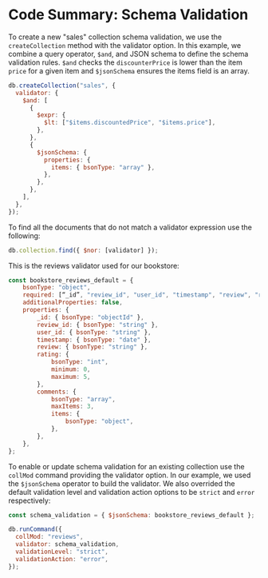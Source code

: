 # Code Summary: Schema Validation

To create a new "sales" collection schema validation, we use the `createCollection` method with the validator option. In this example, we combine a query operator, `$and`, and JSON schema to define the schema validation rules. `$and` checks the `discounterPrice` is lower than the item `price` for a given item and `$jsonSchema` ensures the items field is an array.

```js
db.createCollection("sales", {
  validator: {
    $and: [
      {
        $expr: {
          $lt: ["$items.discountedPrice", "$items.price"],
        },
      },
      {
        $jsonSchema: {
          properties: {
            items: { bsonType: "array" },
          },
        },
      },
    ],
  },
});
```

To find all the documents that do not match a validator expression use the following:

```js
db.collection.find({ $nor: [validator] });
```

This is the reviews validator used for our bookstore:

```js
const bookstore_reviews_default = {
    bsonType: "object",
    required: [“_id”, "review_id", "user_id", "timestamp", "review", "rating"],
    additionalProperties: false,
    properties: {
        _id: { bsonType: "objectId" },
        review_id: { bsonType: "string" },
        user_id: { bsonType: "string" },
        timestamp: { bsonType: "date" },
        review: { bsonType: "string" },
        rating: {
            bsonType: "int",
            minimum: 0,
            maximum: 5,
        },
        comments: {
            bsonType: "array",
            maxItems: 3,
            items: {
                bsonType: "object",
            },
        },
    },
};
```

To enable or update schema validation for an existing collection use the `collMod` command providing the validator option. In our example, we used the `$jsonSchema` operator to build the validator. We also overrided the default validation level and validation action options to be `strict` and `error` respectively:

```js
const schema_validation = { $jsonSchema: bookstore_reviews_default };

db.runCommand({
  collMod: "reviews",
  validator: schema_validation,
  validationLevel: "strict",
  validationAction: "error",
});
```
